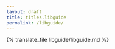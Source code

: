 ```yaml
---
layout: draft
title: titles.libguide
permalink: /libguide/
---
```

{% translate_file libguide/libguide.md %}
